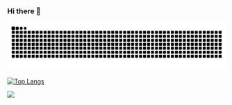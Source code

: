 ### Hi there 👋

![Snake animation](https://github.com/xu-shi-jie/xu-shi-jie/blob/output/github-snake.svg)

<!-- ![Shijie's GitHub stats](https://github-readme-stats.vercel.app/api?username=xu-shi-jie&show_icons=true&theme=tokyonight) -->

[![Top Langs](https://github-readme-stats.vercel.app/api/top-langs/?username=xu-shi-jie&layout=compact)](https://github.com/xu-shi-jie/github-readme-stats)

![](https://komarev.com/ghpvc/?username=xu-shi-jie&style=flat-square&color=blue)

<!--
**xu-shi-jie/xu-shi-jie** is a ✨ _special_ ✨ repository because its `README.md` (this file) appears on your GitHub profile.

Here are some ideas to get you started:

- 🔭 I’m currently working on ...
- 🌱 I’m currently learning ...
- 👯 I’m looking to collaborate on ...
- 🤔 I’m looking for help with ...
- 💬 Ask me about ...
- 📫 How to reach me: ...
- 😄 Pronouns: ...
- ⚡ Fun fact: ...
-->
